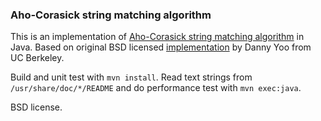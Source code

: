 ### Aho-Corasick string matching algorithm

This is an implementation of [Aho-Corasick string matching algorithm][ac] in Java.
Based on original BSD licensed [implementation][orig] by Danny Yoo from UC Berkeley.

Build and unit test with `mvn install`.
Read text strings from `/usr/share/doc/*/README` and do performance test with `mvn exec:java`.

BSD license.

[ac]: http://en.wikipedia.org/wiki/Aho%E2%80%93Corasick_string_matching_algorithm
[orig]: https://hkn.eecs.berkeley.edu/~dyoo/java/index.html
